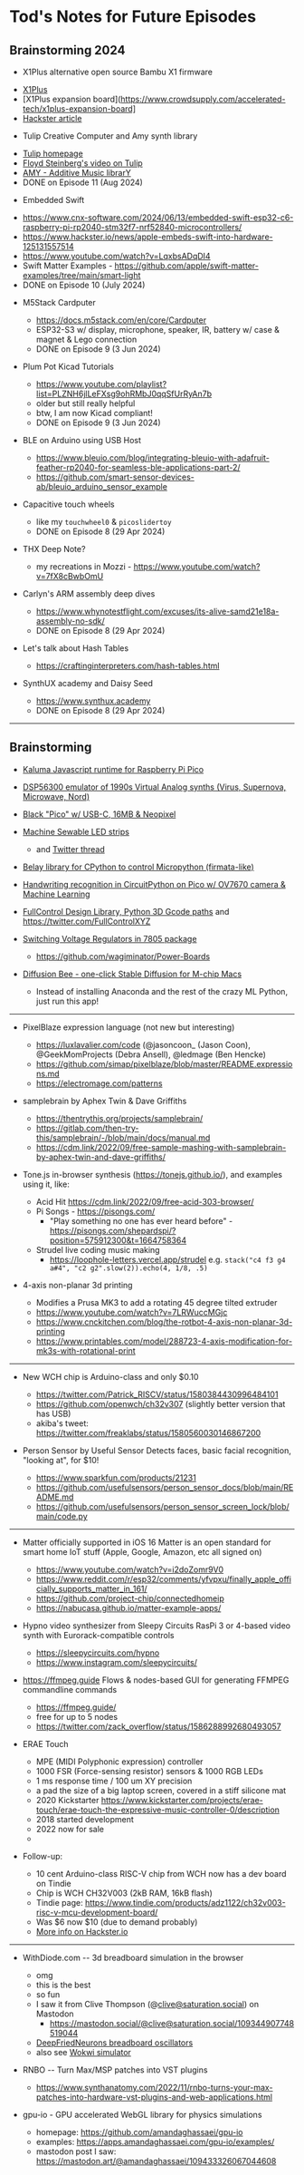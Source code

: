# Tod's Notes for Future Episodes


## Brainstorming 2024

* X1Plus alternative open source Bambu X1 firmware
- [X1Plus](https://github.com/X1Plus/X1Plus/wiki)
- [X1Plus expansion board](https://www.crowdsupply.com/accelerated-tech/x1plus-expansion-board]
- [Hackster article](https://www.crowdsupply.com/accelerated-tech/x1plus-expansion-board)

* Tulip Creative Computer and Amy synth library
 - [Tulip homepage](https://github.com/shorepine/tulipcc)
 - [Floyd Steinberg's video on Tulip](https://www.youtube.com/watch?v=1lYFjQp7Xrw)
 - [AMY - Additive Music librarY](https://github.com/shorepine/amy)
 - DONE on Episode 11 (Aug 2024)

* Embedded Swift
 - https://www.cnx-software.com/2024/06/13/embedded-swift-esp32-c6-raspberry-pi-rp2040-stm32f7-nrf52840-microcontrollers/
 - https://www.hackster.io/news/apple-embeds-swift-into-hardware-125131557514
 - https://www.youtube.com/watch?v=LqxbsADqDI4
 - Swift Matter Examples - https://github.com/apple/swift-matter-examples/tree/main/smart-light
 - DONE on Episode 10 (July 2024)

* M5Stack Cardputer
  - https://docs.m5stack.com/en/core/Cardputer
  - ESP32-S3 w/ display, microphone, speaker, IR, battery w/ case & magnet & Lego connection
  - DONE on Episode 9 (3 Jun 2024)

* Plum Pot Kicad Tutorials
  - https://www.youtube.com/playlist?list=PLZNH6jlLeFXsg9ohRMbJ0qqSfUrRyAn7b
  - older but still really helpful
  - btw, I am now Kicad compliant!
  - DONE on Episode 9 (3 Jun 2024)

* BLE on Arduino using USB Host
  - https://www.bleuio.com/blog/integrating-bleuio-with-adafruit-feather-rp2040-for-seamless-ble-applications-part-2/
  - https://github.com/smart-sensor-devices-ab/bleuio_arduino_sensor_example

* Capacitive touch wheels
  - like my `touchwheel0` & `picoslidertoy`
  - DONE on Episode 8 (29 Apr 2024)

* THX Deep Note?
  - my recreations in Mozzi - https://www.youtube.com/watch?v=7fX8cBwbOmU

* Carlyn's ARM assembly deep dives
  - https://www.whynotestflight.com/excuses/its-alive-samd21e18a-assembly-no-sdk/
  - DONE on Episode 8 (29 Apr 2024)

* Let's talk about Hash Tables
  - https://craftinginterpreters.com/hash-tables.html

* SynthUX academy and Daisy Seed
  - https://www.synthux.academy
  - DONE on Episode 8 (29 Apr 2024)


-------------------------------------

## Brainstorming

* [Kaluma Javascript runtime for Raspberry Pi Pico](https://kalumajs.org/)

* [DSP56300 emulator of 1990s Virtual Analog synths (Virus, Supernova, Microwave, Nord)](https://dsp56300.wordpress.com/)

* [Black "Pico" w/ USB-C, 16MB & Neopixel](https://www.aliexpress.com/item/3256804258715020.html)

* [Machine Sewable LED strips](https://hackaday.io/project/186907-machine-sewable-led-strips)

   - and [Twitter thread](https://twitter.com/sjpiper145/status/1562006047635558401)

* [Belay library for CPython to control Micropython (firmata-like)](https://github.com/BrianPugh/belay)

* [Handwriting recognition in CircuitPython on Pico w/ OV7670 camera & Machine Learning](https://ashishware.com/2022/09/03/pipico_digit_classification/)

* [FullControl Design Library, Python 3D Gcode paths](https://fullcontrol.xyz) and https://twitter.com/FullControlXYZ

* [Switching Voltage Regulators in 7805 package](https://hackaday.com/2022/09/05/the-7805-is-dead-long-live-the-7805/)
    - https://github.com/wagiminator/Power-Boards

* [Diffusion Bee - one-click Stable Diffusion for M-chip Macs](https://github.com/divamgupta/diffusionbee-stable-diffusion-ui)
   - Instead of installing Anaconda and the rest of the crazy ML Python, just run this app!

---

* PixelBlaze expression language (not new but interesting)
  - https://luxlavalier.com/code  (@jasoncoon_ (Jason Coon), @GeekMomProjects (Debra Ansell), @ledmage (Ben Hencke)
  - https://github.com/simap/pixelblaze/blob/master/README.expressions.md
  - https://electromage.com/patterns


* samplebrain by Aphex Twin & Dave Griffiths
  - https://thentrythis.org/projects/samplebrain/
  - https://gitlab.com/then-try-this/samplebrain/-/blob/main/docs/manual.md
  - https://cdm.link/2022/09/free-sample-mashing-with-samplebrain-by-aphex-twin-and-dave-griffiths/

* Tone.js in-browser synthesis (https://tonejs.github.io/), and examples using it, like:
  - Acid Hit https://cdm.link/2022/09/free-acid-303-browser/
  - Pi Songs - https://pisongs.com/
    - "Play something no one has ever heard before" - https://pisongs.com/shepardspi/?position=575912300&t=1664758364
  - Strudel live coding music making
    - https://loophole-letters.vercel.app/strudel
    e.g. `stack("c4 f3 g4 a#4", "c2 g2".slow(2)).echo(4, 1/8, .5)`

* 4-axis non-planar 3d printing
  - Modifies a Prusa MK3 to add a rotating 45 degree tilted extruder
  - https://www.youtube.com/watch?v=7LRWuccMGjc
  - https://www.cnckitchen.com/blog/the-rotbot-4-axis-non-planar-3d-printing
  - https://www.printables.com/model/288723-4-axis-modification-for-mk3s-with-rotational-print

----

* New WCH chip is Arduino-class and only $0.10
  - https://twitter.com/Patrick_RISCV/status/1580384430996484101
  - https://github.com/openwch/ch32v307 (slightly better version that has USB)
  - akiba's tweet: https://twitter.com/freaklabs/status/1580560030146867200


* Person Sensor by Useful Sensor
  Detects faces, basic facial recognition, "looking at", for $10!
  - https://www.sparkfun.com/products/21231
  - https://github.com/usefulsensors/person_sensor_docs/blob/main/README.md
  -  https://github.com/usefulsensors/person_sensor_screen_lock/blob/main/code.py

---

* Matter officially supported in iOS 16
  Matter is an open standard for smart home IoT stuff (Apple, Google, Amazon, etc all signed on)
  - https://www.youtube.com/watch?v=i2doZomr9V0
  - https://www.reddit.com/r/esp32/comments/yfvpxu/finally_apple_officially_supports_matter_in_161/
  - https://github.com/project-chip/connectedhomeip
  - https://nabucasa.github.io/matter-example-apps/

* Hypno video synthesizer from Sleepy Circuits
  RasPi 3 or 4-based video synth with Eurorack-compatible controls
  - https://sleepycircuits.com/hypno
  - https://www.instagram.com/sleepycircuits/

* https://ffmpeg.guide
  Flows & nodes-based GUI for generating FFMPEG commandline commands
  - https://ffmpeg.guide/
  - free for up to 5 nodes
  - https://twitter.com/zack_overflow/status/1586288992680493057

* ERAE Touch
  - MPE (MIDI Polyphonic expression) controller
  - 1000 FSR (Force-sensing resistor) sensors & 1000 RGB LEDs
  - 1 ms response time / 100 um XY precision
  - a pad the size of a big laptop screen, covered in a stiff silicone mat
  - 2020 Kickstarter https://www.kickstarter.com/projects/erae-touch/erae-touch-the-expressive-music-controller-0/description
  - 2018 started development
  - 2022 now for sale
  -

* Follow-up:
  * 10 cent Arduino-class RISC-V chip from WCH now has a dev board on Tindie
  * Chip is WCH CH32V003  (2kB RAM, 16kB flash)
  * Tindie page: https://www.tindie.com/products/adz1122/ch32v003-risc-v-mcu-development-board/
  * Was $6 now $10 (due to demand probably)
  * [More info on Hackster.io](https://www.hackster.io/news/wch-launches-a-sub-10-risc-v-microcontroller-while-a-6-90-dev-board-gets-you-started-90b1ffd7490a)

---

* WithDiode.com -- 3d breadboard simulation in the browser
  - omg
  - this is the best
  - so fun
  - I saw it from Clive Thompson (@clive@saturation.social) on Mastodon
    - https://mastodon.social/@clive@saturation.social/109344907748519044
  - [DeepFriedNeurons breadboard oscillators](https://blog.crashspace.org/2021/05/dfn-happy-hour-no-43-good-vibrations/)
  - also see [Wokwi simulator](https://wokwi.com/)

* RNBO -- Turn Max/MSP patches into VST plugins
  - https://www.synthanatomy.com/2022/11/rnbo-turns-your-max-patches-into-hardware-vst-plugins-and-web-applications.html

* gpu-io - GPU accelerated WebGL library for physics simulations
  - homepage: https://github.com/amandaghassaei/gpu-io
  - examples: https://apps.amandaghassaei.com/gpu-io/examples/
  - mastodon post I saw: https://mastodon.art/@amandaghassaei/109433326067044608
